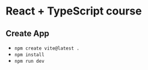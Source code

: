 # React + TypeScript course

## Create App

- `npm create vite@latest .`
- `npm install`
- `npm run dev`
